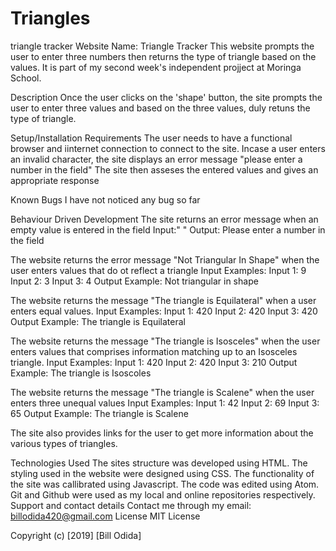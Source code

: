 # Triangles
triangle tracker
Website Name: Triangle Tracker
This website prompts the user to enter three numbers then returns the type of triangle based on the values. It is part of my second week's independent projject at Moringa School. 

Description
Once the user clicks on the 'shape' button, the site prompts the user to enter three values and based on the three values, duly retuns the type of triangle.

Setup/Installation Requirements
The user needs to have a functional browser and iinternet connection to connect to the site.
Incase a user enters an invalid character, the site displays an error message "please enter a number in the field"
The site then asseses the entered values and gives an appropriate response

Known Bugs
I have not noticed any bug so far

Behaviour Driven Development
The site returns an error message when an empty value is entered in the field
Input:" "
Output: Please enter a number in the field

The website returns the error message "Not Triangular In Shape" when the user enters values that do ot reflect a triangle
Input Examples: 
Input 1: 9
Input 2: 3
Input 3: 4
Output Example: Not triangular in shape

The website returns the message "The triangle is Equilateral" when a user enters equal values.
Input Examples: 
Input 1: 420
Input 2: 420
Input 3: 420
Output Example: The triangle is Equilateral

The website returns the message "The triangle is Isosceles" when the user enters values that comprises information matching up to an Isosceles triangle.
Input Examples: 
Input 1: 420
Input 2: 420
Input 3: 210
Output Example: The triangle is Isoscoles 

The website returns the message "The triangle is Scalene" when the user enters three unequal values
Input Examples: 
Input 1: 42
Input 2: 69
Input 3: 65
Output Example: The triangle is Scalene

The site also provides links for the user to get more information about the various types of triangles. 

Technologies Used
The sites structure was developed using HTML.
The styling used in the website were designed using CSS.
The functionality of the site was callibrated using Javascript.
The code was edited using Atom.
Git and Github were used as my local and online repositories respectively.
Support and contact details
Contact me through my email: billodida420@gmail.com
License
MIT License

Copyright (c) [2019] [Bill Odida]

